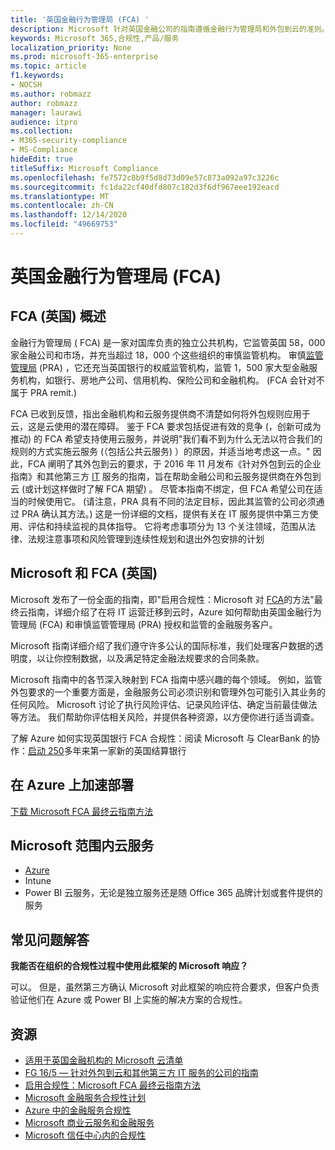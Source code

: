 ```yaml
---
title: '英国金融行为管理局 (FCA) '
description: Microsoft 针对英国金融公司的指南遵循金融行为管理局和外包到云的准则。
keywords: Microsoft 365,合规性,产品/服务
localization_priority: None
ms.prod: microsoft-365-enterprise
ms.topic: article
f1.keywords:
- NOCSH
ms.author: robmazz
author: robmazz
manager: laurawi
audience: itpro
ms.collection:
- M365-security-compliance
- MS-Compliance
hideEdit: true
titleSuffix: Microsoft Compliance
ms.openlocfilehash: fe7572c8b9f5d8d73d09e57c873a092a97c3226c
ms.sourcegitcommit: fc1da22cf40dfd807c182d3f6df967eee192eacd
ms.translationtype: MT
ms.contentlocale: zh-CN
ms.lasthandoff: 12/14/2020
ms.locfileid: "49669753"
---
```

# <a name="united-kingdom-financial-conduct-authority-fca"></a>英国金融行为管理局 (FCA) 

## <a name="fca-uk-overview"></a>FCA (英国) 概述

金融行为管理局 [ (](https://www.fca.org.uk/) FCA) 是一家对国库负责的独立公共机构，它监管英国 58，000 家金融公司和市场，并充当超过 18，000 个这些组织的审慎监管机构。 审慎[监管管理局](https://www.bankofengland.co.uk/pra/pages/default.aspx) (PRA) ，它还充当英国银行的权威监管机构，监管 1，500 家大型金融服务机构，如银行、房地产公司、信用机构、保险公司和金融机构。  (FCA 会针对不属于 PRA remit.) 

FCA 已收到反馈，指出金融机构和云服务提供商不清楚如何将外包规则应用于云，这是云使用的潜在障碍。 鉴于 FCA 要求包括促进有效的竞争 (，创新可成为推动) 的 FCA 希望支持使用云服务，并说明"我们看不到为什么无法以符合我们的规则的方式实施云服务 (（包括公共云服务) ）的原因，并适当地考虑这一点。" 因此，FCA 阐明了其外包到云的要求，于 2016 年 11 月发布《针对外包到云的企业指南》和其他第三方 [IT](https://www.fca.org.uk/publication/finalised-guidance/fg16-5.pdf) 服务的指南，旨在帮助金融公司和云服务提供商在外包到云 (或计划这样做时了解 FCA 期望) 。 尽管本指南不绑定，但 FCA 希望公司在适当的时候使用它。  (请注意，PRA 具有不同的法定目标，因此其监管的公司必须通过 PRA 确认其方法。) 这是一份详细的文档，提供有关在 IT 服务提供中第三方使用、评估和持续监视的具体指导。 它将考虑事项分为 13 个关注领域，范围从法律、法规注意事项和风险管理到连续性规划和退出外包安排的计划

## <a name="microsoft-and-fca-uk"></a>Microsoft 和 FCA (英国) 

Microsoft 发布了一份全面的指南，即"启用合规性：Microsoft 对 [FCA](https://go.microsoft.com/fwlink/p/?linkid=2101561)的方法"最终云指南，详细介绍了在将 IT 运营迁移到云时，Azure 如何帮助由英国金融行为管理局 (FCA) 和审慎监管管理局 (PRA) 授权和监管的金融服务客户。

Microsoft 指南详细介绍了我们遵守许多公认的国际标准，我们处理客户数据的透明度，以让你控制数据，以及满足特定金融法规要求的合同条款。

Microsoft 指南中的各节深入映射到 FCA 指南中感兴趣的每个领域。 例如，监管外包要求的一个重要方面是，金融服务公司必须识别和管理外包可能引入其业务的任何风险。 Microsoft 讨论了执行风险评估、记录风险评估、确定当前最佳做法等方法。 我们帮助你评估相关风险，并提供各种资源，以方便你进行适当调查。

了解 Azure 如何实现英国银行 FCA 合规性：阅读 Microsoft 与 ClearBank 的协作：[启动 250](https://customers.microsoft.com/story/microsoft-collaborates-with-clearbank)多年来第一家新的英国结算银行

## <a name="accelerate-your-deployment-on-azure"></a>在 Azure 上加速部署

[下载 Microsoft FCA 最终云指南方法](https://go.microsoft.com/fwlink/p/?linkid=2101561)

## <a name="microsoft-in-scope-cloud-services"></a>Microsoft 范围内云服务

- [Azure](https://aka.ms/AzureCompliance)
- Intune
- Power BI 云服务，无论是独立服务还是随 Office 365 品牌计划或套件提供的服务

## <a name="frequently-asked-questions"></a>常见问题解答

**我能否在组织的合规性过程中使用此框架的 Microsoft 响应？**

可以。 但是，虽然第三方确认 Microsoft 对此框架的响应符合要求，但客户负责验证他们在 Azure 或 Power BI 上实施的解决方案的合规性。

## <a name="resources"></a>资源

- [适用于英国金融机构的 Microsoft 云清单](https://aka.ms/Azure-UK-compliance)
- [FG 16/5 — 针对外包到云和其他第三方 IT 服务的公司的指南](https://www.fca.org.uk/publication/finalised-guidance/fg16-5.pdf)
- [启用合规性：Microsoft FCA 最终云指南方法](https://go.microsoft.com/fwlink/p/?linkid=2101561)
- [Microsoft 金融服务合规性计划](https://www.microsoft.com/download/details.aspx?id=55332)
- [Azure 中的金融服务合规性](https://azure.microsoft.com/resources/videos/azurecon-2015-financial-services-compliance-in-azure/)
- [Microsoft 商业云服务和金融服务](https://www.microsoft.com/trustcenter/cloudservices/financialservices)
- [Microsoft 信任中心内的合规性](https://www.microsoft.com/trust-center/compliance/compliance-overview)
